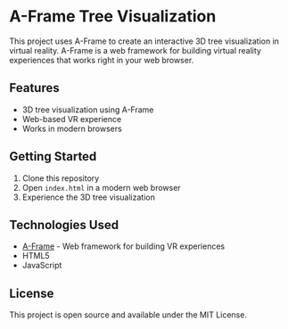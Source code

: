 # A-Frame Tree Visualization

This project uses A-Frame to create an interactive 3D tree visualization in virtual reality. A-Frame is a web framework for building virtual reality experiences that works right in your web browser.

## Features

- 3D tree visualization using A-Frame
- Web-based VR experience
- Works in modern browsers

## Getting Started

1. Clone this repository
2. Open `index.html` in a modern web browser
3. Experience the 3D tree visualization

## Technologies Used

- [A-Frame](https://aframe.io/) - Web framework for building VR experiences
- HTML5
- JavaScript

## License

This project is open source and available under the MIT License.
